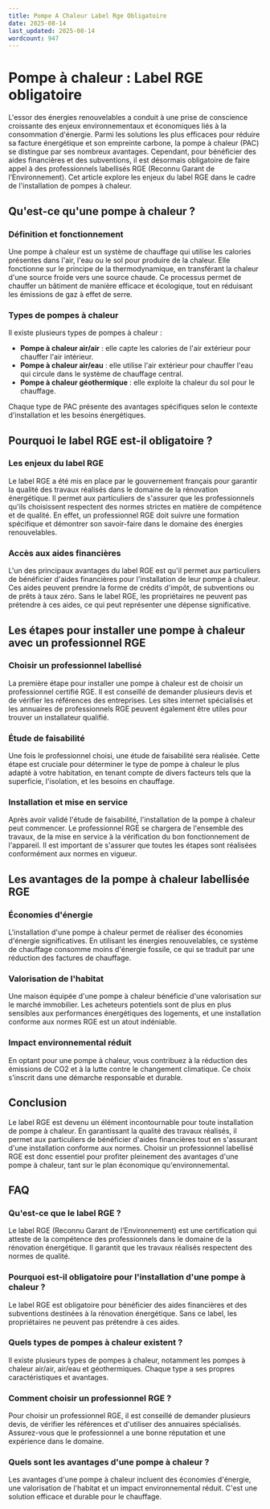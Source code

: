 ```yaml
---
title: Pompe A Chaleur Label Rge Obligatoire
date: 2025-08-14
last_updated: 2025-08-14
wordcount: 947
---
```


# Pompe à chaleur : Label RGE obligatoire

L'essor des énergies renouvelables a conduit à une prise de conscience croissante des enjeux environnementaux et économiques liés à la consommation d'énergie. Parmi les solutions les plus efficaces pour réduire sa facture énergétique et son empreinte carbone, la pompe à chaleur (PAC) se distingue par ses nombreux avantages. Cependant, pour bénéficier des aides financières et des subventions, il est désormais obligatoire de faire appel à des professionnels labellisés RGE (Reconnu Garant de l’Environnement). Cet article explore les enjeux du label RGE dans le cadre de l'installation de pompes à chaleur.

## Qu'est-ce qu'une pompe à chaleur ?

### Définition et fonctionnement

Une pompe à chaleur est un système de chauffage qui utilise les calories présentes dans l'air, l'eau ou le sol pour produire de la chaleur. Elle fonctionne sur le principe de la thermodynamique, en transférant la chaleur d'une source froide vers une source chaude. Ce processus permet de chauffer un bâtiment de manière efficace et écologique, tout en réduisant les émissions de gaz à effet de serre.

### Types de pompes à chaleur

Il existe plusieurs types de pompes à chaleur :

- **Pompe à chaleur air/air** : elle capte les calories de l'air extérieur pour chauffer l'air intérieur.
- **Pompe à chaleur air/eau** : elle utilise l'air extérieur pour chauffer l'eau qui circule dans le système de chauffage central.
- **Pompe à chaleur géothermique** : elle exploite la chaleur du sol pour le chauffage.

Chaque type de PAC présente des avantages spécifiques selon le contexte d'installation et les besoins énergétiques.

## Pourquoi le label RGE est-il obligatoire ?

### Les enjeux du label RGE

Le label RGE a été mis en place par le gouvernement français pour garantir la qualité des travaux réalisés dans le domaine de la rénovation énergétique. Il permet aux particuliers de s'assurer que les professionnels qu'ils choisissent respectent des normes strictes en matière de compétence et de qualité. En effet, un professionnel RGE doit suivre une formation spécifique et démontrer son savoir-faire dans le domaine des énergies renouvelables.

### Accès aux aides financières

L'un des principaux avantages du label RGE est qu'il permet aux particuliers de bénéficier d'aides financières pour l'installation de leur pompe à chaleur. Ces aides peuvent prendre la forme de crédits d'impôt, de subventions ou de prêts à taux zéro. Sans le label RGE, les propriétaires ne peuvent pas prétendre à ces aides, ce qui peut représenter une dépense significative.

## Les étapes pour installer une pompe à chaleur avec un professionnel RGE

### Choisir un professionnel labellisé

La première étape pour installer une pompe à chaleur est de choisir un professionnel certifié RGE. Il est conseillé de demander plusieurs devis et de vérifier les références des entreprises. Les sites internet spécialisés et les annuaires de professionnels RGE peuvent également être utiles pour trouver un installateur qualifié.

### Étude de faisabilité

Une fois le professionnel choisi, une étude de faisabilité sera réalisée. Cette étape est cruciale pour déterminer le type de pompe à chaleur le plus adapté à votre habitation, en tenant compte de divers facteurs tels que la superficie, l'isolation, et les besoins en chauffage.

### Installation et mise en service

Après avoir validé l'étude de faisabilité, l'installation de la pompe à chaleur peut commencer. Le professionnel RGE se chargera de l'ensemble des travaux, de la mise en service à la vérification du bon fonctionnement de l'appareil. Il est important de s'assurer que toutes les étapes sont réalisées conformément aux normes en vigueur.

## Les avantages de la pompe à chaleur labellisée RGE

### Économies d'énergie

L'installation d'une pompe à chaleur permet de réaliser des économies d'énergie significatives. En utilisant les énergies renouvelables, ce système de chauffage consomme moins d'énergie fossile, ce qui se traduit par une réduction des factures de chauffage.

### Valorisation de l'habitat

Une maison équipée d'une pompe à chaleur bénéficie d'une valorisation sur le marché immobilier. Les acheteurs potentiels sont de plus en plus sensibles aux performances énergétiques des logements, et une installation conforme aux normes RGE est un atout indéniable.

### Impact environnemental réduit

En optant pour une pompe à chaleur, vous contribuez à la réduction des émissions de CO2 et à la lutte contre le changement climatique. Ce choix s'inscrit dans une démarche responsable et durable.

## Conclusion

Le label RGE est devenu un élément incontournable pour toute installation de pompe à chaleur. En garantissant la qualité des travaux réalisés, il permet aux particuliers de bénéficier d'aides financières tout en s'assurant d'une installation conforme aux normes. Choisir un professionnel labellisé RGE est donc essentiel pour profiter pleinement des avantages d'une pompe à chaleur, tant sur le plan économique qu'environnemental.

## FAQ

### Qu'est-ce que le label RGE ?

Le label RGE (Reconnu Garant de l’Environnement) est une certification qui atteste de la compétence des professionnels dans le domaine de la rénovation énergétique. Il garantit que les travaux réalisés respectent des normes de qualité.

### Pourquoi est-il obligatoire pour l'installation d'une pompe à chaleur ?

Le label RGE est obligatoire pour bénéficier des aides financières et des subventions destinées à la rénovation énergétique. Sans ce label, les propriétaires ne peuvent pas prétendre à ces aides.

### Quels types de pompes à chaleur existent ?

Il existe plusieurs types de pompes à chaleur, notamment les pompes à chaleur air/air, air/eau et géothermiques. Chaque type a ses propres caractéristiques et avantages.

### Comment choisir un professionnel RGE ?

Pour choisir un professionnel RGE, il est conseillé de demander plusieurs devis, de vérifier les références et d'utiliser des annuaires spécialisés. Assurez-vous que le professionnel a une bonne réputation et une expérience dans le domaine.

### Quels sont les avantages d'une pompe à chaleur ?

Les avantages d'une pompe à chaleur incluent des économies d'énergie, une valorisation de l'habitat et un impact environnemental réduit. C'est une solution efficace et durable pour le chauffage.